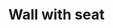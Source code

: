 ---
pid: LS70
title: Wall with seat
location_transcription: Rittenhouse Square
zipcode: '19103'
outside_phl: 
neighborhood: Rittenhouse Square,Avenue of The Arts,Logan Square,Fitler Square
age: '60'
age_range: 60-69
instagram: 
image_file_name: LS_70.jpg
proposal_transcription: 
topic: Unknown
topic_summary: '0'
type: Infrastructure,Bench
keywords_other: wall, seat, quote
credit: R.A.D.
image_labels: 
twitter: 
facebook: 
permalink: "/monuments/ls70/"
layout: item-page
---